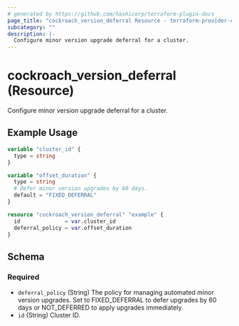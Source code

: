 ```yaml
---
# generated by https://github.com/hashicorp/terraform-plugin-docs
page_title: "cockroach_version_deferral Resource - terraform-provider-cockroach"
subcategory: ""
description: |-
  Configure minor version upgrade deferral for a cluster.
---
```


# cockroach_version_deferral (Resource)

Configure minor version upgrade deferral for a cluster.

## Example Usage

```terraform
variable "cluster_id" {
  type = string
}

variable "offset_duration" {
  type = string
  # Defer minor version upgrades by 60 days.
  default = "FIXED_DEFERRAL"
}

resource "cockroach_version_deferral" "example" {
  id              = var.cluster_id
  deferral_policy = var.offset_duration
}
```

<!-- schema generated by tfplugindocs -->
## Schema

### Required

- `deferral_policy` (String) The policy for managing automated minor version upgrades. Set to FIXED_DEFERRAL to defer upgrades by 60 days or NOT_DEFERRED to apply upgrades immediately.
- `id` (String) Cluster ID.
